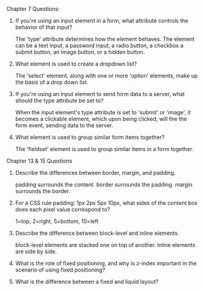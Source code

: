 Chapter 7 Questions:

1. If you're using an input element in a form, what attribute controls the behavior of that input?
    
    The 'type' attribute determines how the element behaves. The element can be a text input, 
    a password input, a radio button, a checkbox a submit button, an image button, or a hidden button.
    
2. What element is used to create a dropdown list?

    The 'select' element, along with one or more 'option' elements, make up the basis of a drop down list.
    
3. If you're using an input element to send form data to a server, what should the type attribute be set to?

    When the input element's type attribute is set to 'submit' or 'image', it becomes a clickable element, 
    which upon being clicked, will fire the form event, sending data to the server.
    
4. What element is used to group similar form items together?

    The 'fieldset' element is used to group similar items in a form together.

Chapter 13 & 15 Questions

1. Describe the differences between border, margin, and padding.

    padding surrounds the content. border surrounds the padding. margin surrounds the border.
    
2. For a CSS rule padding: 1px 2px 5px 10px, what sides of the content box does each pixel value correspond to?

    1=top, 2=right, 5=bottom, 10=left
    
3. Describe the difference between block-level and inline elements.

    block-level elements are stacked one on top of another. Inline elements are side by side.

4. What is the role of fixed positioning, and why is z-index important in the scenario of using fixed positioning?

        

5. What is the difference between a fixed and liquid layout?
